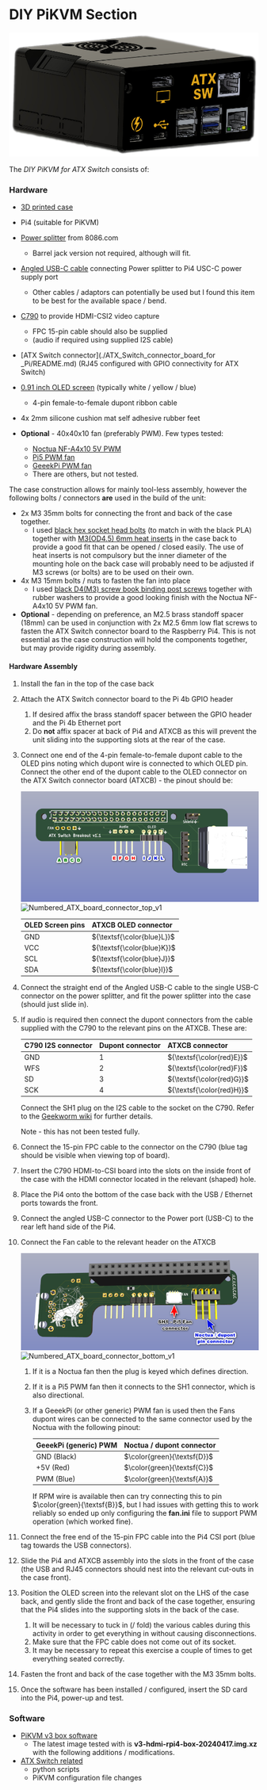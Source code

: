 # DIY PiKVM Section

![](./Images/Latest_DIY_unit_2024-03-25_gimp4.png)

The *DIY PiKVM for ATX Switch* consists of:

### Hardware

- [3D printed case](./Case/README.md)
- Pi4 (suitable for PiKVM)
- [Power splitter](https://www.tindie.com/products/8086net/usb-cpwr-splitter/) from 8086.com
  - Barrel jack version not required, although will fit.

- [Angled USB-C cable](https://www.startech.com/en-gb/cables/r2ccr-15c-usb-cable) connecting Power splitter to Pi4 USC-C power supply port
  - Other cables / adaptors can potentially be used but I found this item to be best for the available space / bend.

- [C790](https://geekworm.com/products/c790) to provide HDMI-CSI2 video capture 
  - FPC 15-pin cable should also be supplied 
  - (audio if required using supplied I2S cable)

- [ATX Switch connector](./ATX_Switch_connector_board_for _Pi/README.md) (RJ45 configured with GPIO connectivity for ATX Switch)
- [0.91 inch OLED screen](https://www.aliexpress.com/item/1005005281308478.html?spm=a2g0o.order_detail.order_detail_item.3.49edf19cZxPYT9) (typically white / yellow / blue)
  - 4-pin female-to-female dupont ribbon cable

- 4x 2mm silicone cushion mat self adhesive rubber feet
- **Optional** - 40x40x10 fan (preferably PWM). Few types tested:
  - [Noctua NF-A4x10 5V PWM](https://noctua.at/en/nf-a4x10-pwm)
  - [Pi5 PWM fan](https://thepihut.com/products/4010-cooler-black-fan-for-raspberry-pi-5?variant=42684803907779&currency=GBP&utm_medium=product_sync&utm_source=google&utm_content=sag_organic&utm_campaign=sag_organic&srsltid=AfmBOorqCuIKFX5Ji7Str4vBa_Px1iHJMSYVzqaVvpGrUzGQpmNn1nzhiWo)
  - [GeeekPi PWM fan](https://www.amazon.co.uk/GeeekPi-Raspberry-Adjustable-40x40x10mm-Radiator/dp/B092ZF995F?th=1)
  - There are others, but not tested.


The case construction allows for mainly tool-less assembly, however the following bolts / connectors **are** used in the build of the unit:

- 2x M3 35mm bolts for connecting the front and back of the case together.
  - I used [black hex socket head bolts](https://www.aliexpress.com/item/1005005832717344.html?spm=a2g0o.order_list.order_list_main.139.71011802gTyL6x) (to match in with the black PLA) together with [M3(OD4.5) 6mm heat inserts](https://www.aliexpress.com/item/1005006042691803.html?spm=a2g0o.order_list.order_list_main.22.71011802gTyL6x) in the case back to provide a good fit that can be opened / closed easily. The use of heat inserts is not compulsory but the inner diameter of the mounting hole on the back case will probably need to be adjusted if M3 screws (or bolts) are to be used on their own.
- 4x M3 15mm bolts / nuts to fasten the fan into place
  - I used [black D4(M3) screw book binding post screws](https://www.aliexpress.com/item/32789781458.html?spm=a2g0o.order_list.order_list_main.27.71011802gTyL6x) together with rubber washers to provide a good looking finish with the Noctua NF-A4x10 5V PWM fan.
- **Optional** - depending on preference, an M2.5 brass standoff spacer (18mm) can be used in conjunction with 2x M2.5 6mm low flat screws to fasten the ATX Switch connector board to the Raspberry Pi4. This is not essential as the case construction will hold the components together, but may provide rigidity during assembly.



#### Hardware Assembly

1. Install the fan in the top of the case back

2. Attach the ATX Switch connector board to the Pi 4b GPIO header

   1. If desired affix the brass standoff spacer between the GPIO header and the Pi 4b Ethernet port
   1. Do **not** affix spacer at back of Pi4 and ATXCB as this will prevent the unit sliding into the supporting slots at the rear of the case.

3. Connect one end of the 4-pin female-to-female dupont cable to the OLED pins noting which dupont wire is connected to which OLED pin. Connect the other end of the dupont cable to the OLED connector on the ATX Switch connector board (ATXCB) - the pinout should be:

   ![](./Images/Numbered_ATX_board_connector_top_v1.png)
![Numbered_ATX_board_connector_top_v1](https://github.com/techlobo/ATX_Switch/assets/95144096/f61a0a24-0e74-41f6-8064-fec614adf7e5)


    | OLED Screen pins | ATXCB OLED connector       |
    | ---------------- | -------------------------- |
    | GND              | ${\textsf{\color{blue}L}}$ |
    | VCC              | ${\textsf{\color{blue}K}}$ |
    | SCL              | ${\textsf{\color{blue}J}}$ |
    | SDA              | ${\textsf{\color{blue}I}}$ |

4. Connect the straight end of the Angled USB-C cable to the single USB-C connector on the power splitter, and fit the power splitter into the case (should just slide in).

5. If audio is required then connect the dupont connectors from the cable supplied with the C790 to the relevant pins on the ATXCB. These are:

    | C790 I2S connector | Dupont connector | ATXCB connector           |
    | ------------------ | ---------------- | ------------------------- |
    | GND                | 1                | ${\textsf{\color{red}E}}$ |
    | WFS                | 2                | ${\textsf{\color{red}F}}$ |
    | SD                 | 3                | ${\textsf{\color{red}G}}$ |
    | SCK                | 4                | ${\textsf{\color{red}H}}$ |

    Connect the SH1 plug on the I2S cable to the socket on the C790. Refer to the [Geekworm wiki](https://wiki.geekworm.com/C790) for further details.

    Note - this has not been tested fully.

6. Connect the 15-pin FPC cable to the connector on the C790 (blue tag should be visible when viewing top of board).

7. Insert the C790 HDMI-to-CSI board into the slots on the inside front of the case with the HDMI connector located in the relevant (shaped) hole.

8. Place the Pi4 onto the bottom of the case back with the USB / Ethernet ports towards the front.

9. Connect the angled USB-C connector to the Power port (USB-C) to the rear left hand side of the Pi4.

10. Connect the Fan cable to the relevant header on the ATXCB

    ![](./Images/Numbered_ATX_board_connector_bottom_v1.png)
![Numbered_ATX_board_connector_bottom_v1](https://github.com/techlobo/ATX_Switch/assets/95144096/d209ffb0-7e28-4077-a188-19a049598a3d)

    1. If it is a Noctua fan then the plug is keyed which defines direction.

    2. If it is a Pi5 PWM fan then it connects to the SH1 connector, which is also directional.

    3. If a GeeekPi (or other generic) PWM fan is used then the Fans dupont wires can be connected to the same connector used by the Noctua with the following pinout:

       | GeeekPi (generic) PWM | Noctua / dupont connector   |
       | --------------------- | --------------------------- |
       | GND (Black)           | $\color{green}{\textsf{D}}$ |
       | +5V (Red)             | $\color{green}{\textsf{C}}$ |
       | PWM (Blue)            | $\color{green}{\textsf{A}}$ |

       If RPM wire is available then can try connecting this to pin $\color{green}{\textsf{B}}$​, but I had issues with getting this to work reliably so ended up only configuring the **fan.ini** file to support PWM operation (which worked fine).

11. Connect the free end of the 15-pin FPC cable into the Pi4 CSI port (blue tag towards the USB connectors).

12. Slide the Pi4 and ATXCB assembly into the slots in the front of the case (the USB and RJ45 connectors should nest into the relevant cut-outs in the case front).

13. Position the OLED screen into the relevant slot on the LHS of the case back, and gently slide the front and back of the case together, ensuring that the Pi4 slides into the supporting slots in the back of the case.

     1. It will be necessary to tuck in (/ fold) the various cables during this activity in order to get everything in without causing disconnections.
     2. Make sure that the FPC cable does not come out of its socket.
     3. It may be necessary to repeat this exercise a couple of times to get everything seated correctly.

14. Fasten the front and back of the case together with the M3 35mm bolts.

15. Once the software has been installed / configured, insert the SD card into the Pi4, power-up and test.

     


### Software

- [PiKVM v3 box software](https://files.pikvm.org/images/)
  - The latest image tested with is **v3-hdmi-rpi4-box-20240417.img.xz** with the following additions / modifications.
- [ATX Switch related](./Scripts/README.md)
  - python scripts
  - PiKVM configuration file changes
